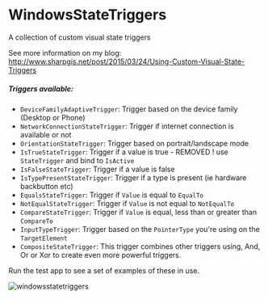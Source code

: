 # WindowsStateTriggers
A collection of custom visual state triggers


See more information on my blog:
http://www.sharpgis.net/post/2015/03/24/Using-Custom-Visual-State-Triggers

##### Triggers available:
- `DeviceFamilyAdaptiveTrigger`: Trigger based on the device family (Desktop or Phone)
- `NetworkConnectionStateTrigger`: Trigger if internet connection is available or not
- `OrientationStateTrigger`: Trigger based on portrait/landscape mode
- `IsTrueStateTrigger`: Trigger if a value is true - REMOVED ! use `StateTrigger` and bind to `IsActive`
- `IsFalseStateTrigger`: Trigger if a value is false
- `IsTypePresentStateTrigger`: Trigger if a type is present (ie hardware backbutton etc)
- `EqualsStateTrigger`: Trigger if `Value` is equal to `EqualTo`
- `NotEqualStateTrigger`: Trigger if `Value` is not equal to `NotEqualTo`
- `CompareStateTrigger`: Trigger if `Value` is equal, less than or greater than `CompareTo`
- `InputTypeTrigger`: Trigger based on the `PointerType` you're using on the `TargetElement`
- `CompositeStateTrigger`: This trigger combines other triggers using, And, Or or Xor to create even more powerful triggers.

Run the test app to see a set of examples of these in use.

![windowsstatetriggers](https://cloud.githubusercontent.com/assets/1378165/7996451/483cb19e-0ad5-11e5-9be8-a41aa2127fef.gif)
